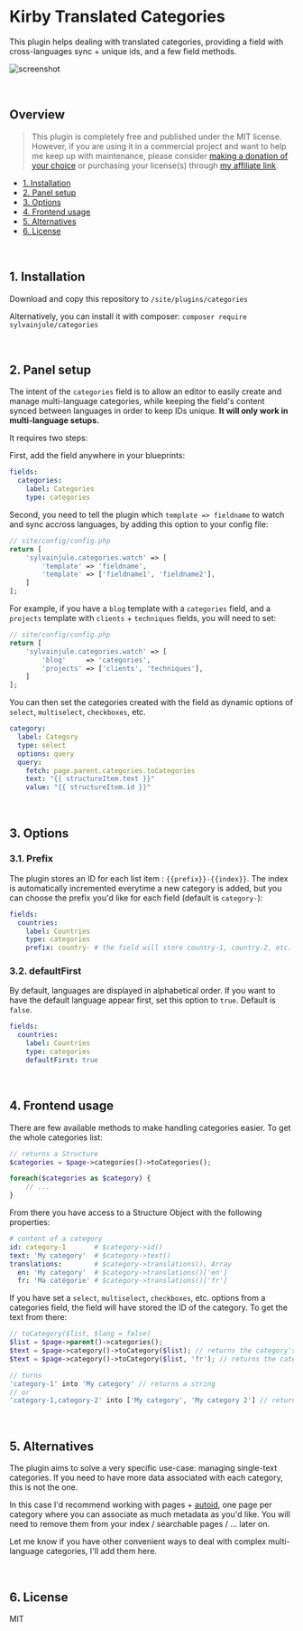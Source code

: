 # Kirby Translated Categories

This plugin helps dealing with translated categories, providing a field with cross-languages sync + unique ids, and a few field methods.

![screenshot](https://user-images.githubusercontent.com/14079751/79684385-2bea3880-8231-11ea-8889-a2846b196070.png)

<br/>

## Overview

> This plugin is completely free and published under the MIT license. However, if you are using it in a commercial project and want to help me keep up with maintenance, please consider [making a donation of your choice](https://www.paypal.me/sylvainjule) or purchasing your license(s) through [my affiliate link](https://a.paddle.com/v2/click/1129/36369?link=1170).

- [1. Installation](#1-installation)
- [2. Panel setup](#2-panel-setup)
- [3. Options](#3-options)
- [4. Frontend usage](#4-frontend-usage)
- [5. Alternatives](#5-alternatives)
- [6. License](#6-license)

<br/>

## 1. Installation

Download and copy this repository to ```/site/plugins/categories```

Alternatively, you can install it with composer: ```composer require sylvainjule/categories```

<br/>

## 2. Panel setup

The intent of the `categories` field is to allow an editor to easily create and manage multi-language categories, while keeping the field's content synced between languages in order to keep IDs unique. **It will only work in multi-language setups.**

It requires two steps:

First, add the field anywhere in your blueprints:

```yaml
fields:
  categories:
    label: Categories
    type: categories
```

Second, you need to tell the plugin which `template => fieldname` to watch and sync accross languages, by adding this option to your config file:

```php
// site/config/config.php
return [
    'sylvainjule.categories.watch' => [
        'template' => 'fieldname',
        'template' => ['fieldname1', 'fieldname2'],
    ]
];
```

For example, if you have a `blog` template with a `categories` field, and a `projects` template with `clients` + `techniques` fields, you will need to set:

```php
// site/config/config.php
return [
    'sylvainjule.categories.watch' => [
        'blog'     => 'categories',
        'projects' => ['clients', 'techniques'],
    ]
];
```

You can then set the categories created with the field as dynamic options of `select`, `multiselect`, `checkboxes`, etc.

```yaml
category:
  label: Category
  type: select
  options: query
  query:
    fetch: page.parent.categories.toCategories
    text: "{{ structureItem.text }}"
    value: "{{ structureItem.id }}"
```

<br>

## 3. Options

### 3.1. Prefix

The plugin stores an ID for each list item : `{{prefix}}-{{index}}`. The index is automatically incremented everytime a new category is added, but you can choose the prefix you'd like for each field (default is `category-`):

```yaml
fields:
  countries:
    label: Countries
    type: categories
    prefix: country- # the field will store country-1, country-2, etc.
```

### 3.2. defaultFirst

By default, languages are displayed in alphabetical order. If you want to have the default language appear first, set this option to `true`. Default is `false`.

```yaml
fields:
  countries:
    label: Countries
    type: categories
    defaultFirst: true
```

<br>

## 4. Frontend usage

There are few available methods to make handling categories easier. To get the whole categories list:

```php
// returns a Structure
$categories = $page->categories()->toCategories();

foreach($categories as $category) {
    // ...
}
```

From there you have access to a Structure Object with the following properties:

```yaml
# content of a category
id: category-1       # $category->id()
text: 'My category'  # $category->text()
translations:        # $category->translations(), Array
  en: 'My category'  # $category->translations()['en']
  fr: 'Ma catégorie' # $category->translations()['fr']
```

If you have set a `select`, `multiselect`, `checkboxes`, etc. options from a categories field, the field will have stored the ID of the category. To get the text from there:

```php
// toCategory($list, $lang = false)
$list = $page->parent()->categories();
$text = $page->category()->toCategory($list); // returns the category's text in the current language
$text = $page->category()->toCategory($list, 'fr'); // returns the category's text in French

// turns
'category-1' into 'My category' // returns a string
// or
'category-1,category-2' into ['My category', 'My category 2'] // returns an array
```

<br/>

## 5. Alternatives

The plugin aims to solve a very specific use-case: managing single-text categories. If you need to have more data associated with each category, this is not the one.

In this case I'd recommend working with pages + [autoid](https://github.com/bnomei/kirby3-autoid), one page per category where you can associate as much metadata as you'd like. You will need to remove them from your index / searchable pages / … later on.

Let me know if you have other convenient ways to deal with complex multi-language categories, I'll add them here.

<br/>

## 6. License

MIT

